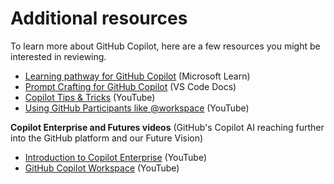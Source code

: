 # Additional resources

To learn more about GitHub Copilot, here are a few resources you might be interested in reviewing.

- [Learning pathway for GitHub Copilot](https://learn.microsoft.com/en-gb/training/paths/copilot/) (Microsoft Learn)
- [Prompt Crafting for GitHub Copilot](https://code.visualstudio.com/docs/copilot/prompt-crafting) (VS Code Docs)
- [Copilot Tips & Tricks](https://www.youtube.com/watch?v=CwAzIpc4AnA) (YouTube)
- [Using GitHub Participants like @workspace](https://www.youtube.com/watch?v=3Yz48eenPEE) (YouTube)

**Copilot Enterprise and Futures videos** (GitHub's Copilot AI reaching further into the GitHub platform and our Future Vision)

- [Introduction to Copilot Enterprise](https://www.youtube.com/watch?v=vUX5u_4B2AM) (YouTube)
- [GitHub Copilot Workspace](https://www.youtube.com/watch?v=bsfE9c2pRD0) (YouTube)

